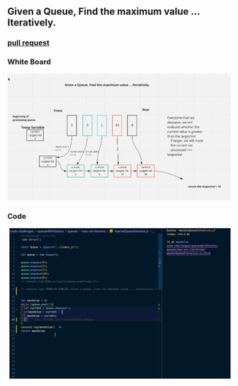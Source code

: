 ## Given a Queue, Find the maximum value ... Iteratively.

### [pull request](https://github.com/Chris-Bortel-401-advanced-javascript/dsa-practice/pull/1)

### White Board
![White Board](./max-val-iterative.png)

### Code
![Code](./code.png)